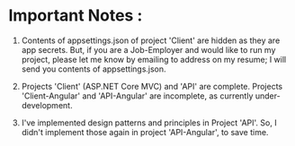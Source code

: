 # Important Notes :

1. Contents of appsettings.json of project 'Client' are hidden as they are app secrets. 
But, if you are a Job-Employer and would like to run my project, please let me know by emailing to address on my resume; I will send you contents of appsettings.json.

2. Projects 'Client' (ASP.NET Core MVC) and 'API' are complete. 
Projects 'Client-Angular' and 'API-Angular' are incomplete, as currently under-development.

3. I've implemented design patterns and principles in Project 'API'. So, I didn't implement those again in project 'API-Angular', to save time.
